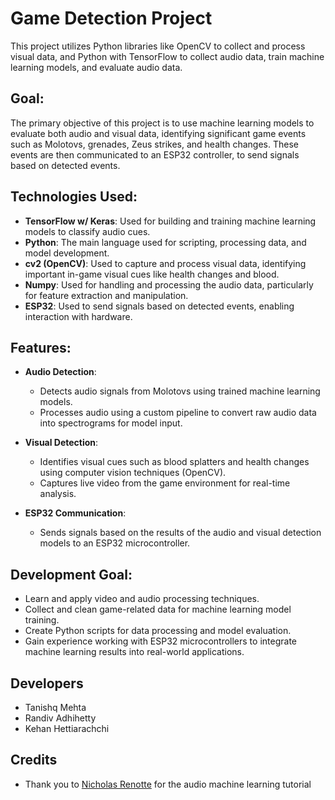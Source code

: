 # Game Detection Project

This project utilizes Python libraries like OpenCV to collect and process visual data, and Python with TensorFlow to collect audio data, train machine learning models, and evaluate audio data.

## Goal:
The primary objective of this project is to use machine learning models to evaluate both audio and visual data, identifying significant game events such as Molotovs, grenades, Zeus strikes, and health changes. These events are then communicated to an ESP32 controller, to send signals based on detected events.

## Technologies Used:
- **TensorFlow w/ Keras**: Used for building and training machine learning models to classify audio cues.
- **Python**: The main language used for scripting, processing data, and model development.
- **cv2 (OpenCV)**: Used to capture and process visual data, identifying important in-game visual cues like health changes and blood.
- **Numpy**: Used for handling and processing the audio data, particularly for feature extraction and manipulation.
- **ESP32**: Used to send signals based on detected events, enabling interaction with hardware.

## Features:
- **Audio Detection**: 
  - Detects  audio signals from Molotovs using trained machine learning models.
  - Processes audio using a custom pipeline to convert raw audio data into spectrograms for model input.

- **Visual Detection**:
  - Identifies visual cues such as blood splatters and health changes using computer vision techniques (OpenCV).
  - Captures live video from the game environment for real-time analysis.

- **ESP32 Communication**: 
  - Sends signals based on the results of the audio and visual detection models to an ESP32 microcontroller.

## Development Goal:
- Learn and apply video and audio processing techniques.
- Collect and clean game-related data for machine learning model training.
- Create Python scripts for data processing and model evaluation.
- Gain experience working with ESP32 microcontrollers to integrate machine learning results into real-world applications.


## Developers
- Tanishq Mehta
- Randiv Adhihetty
- Kehan Hettiarachchi 

## Credits
- Thank you to [Nicholas Renotte](https://www.youtube.com/watch?v=ZLIPkmmDJAc) for the audio machine learning tutorial

